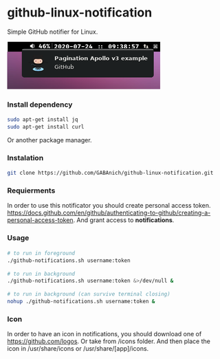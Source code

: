 # github-linux-notification

Simple GitHub notifier for Linux.

![example](https://github.com/GABAnich/github-linux-notification/blob/master/images/example.png)

### Install dependency

```bash
sudo apt-get install jq
sudo apt-get install curl
```

Or another package manager.

### Instalation

```bash
git clone https://github.com/GABAnich/github-linux-notification.git
```

### Requierments

In order to use this notificator you should create personal access token.
https://docs.github.com/en/github/authenticating-to-github/creating-a-personal-access-token.
And grant access to **notifications**.

### Usage

```bash
# to run in foreground
./github-notifications.sh username:token
```

```bash
# to run in background
./github-notifications.sh username:token &>/dev/null &
```

```bash
# to run in background (can survive terminal closing)
nohup ./github-notifications.sh username:token &
```

### Icon

In order to have an icon in notifications, you should download one of https://github.com/logos.
Or take from /icons folder. And then place the icon in /usr/share/icons or /usr/share/[app]/icons.
